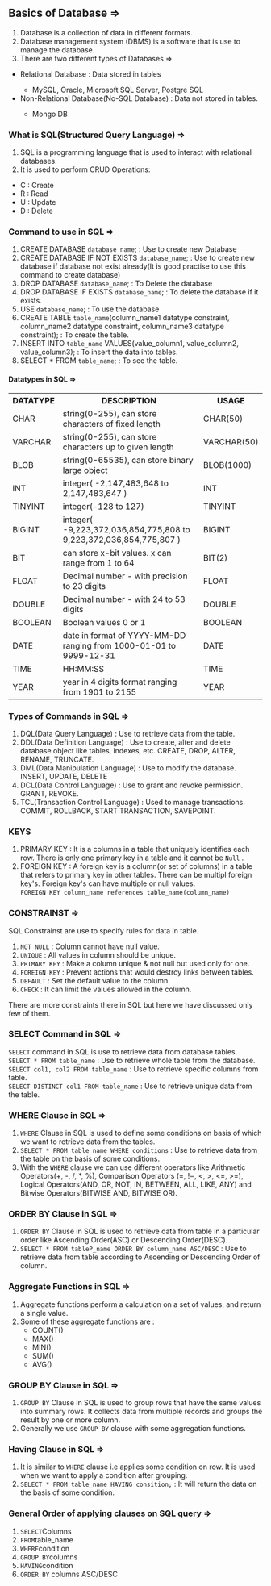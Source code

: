 ## Basics of Database =>

1. Database is a collection of data in different formats.
2. Database management system (DBMS) is a software that is use to manage the database.
3. There are two different types of Databases =>
 <ul><li>Relational Database : Data stored in tables</li>
 <ul><li>MySQL, Oracle, Microsoft SQL Server, Postgre SQL</li></ul>
 <li>Non-Relational Database(No-SQL Database) : Data not stored in tables. </li>
 <ul><li>Mongo DB</li></ul>
 </ul>

### What is SQL(Structured Query Language) =>

1. SQL is a programming language that is used to interact with relational databases.
2. It is used to perform CRUD Operations:
 <ul><li>C : Create</li>
 <li>R : Read</li>
 <li>U : Update</li>
 <li>D : Delete</li></ul>

### Command to use in SQL =>

1. CREATE DATABASE `database_name`; : Use to create new Database
2. CREATE DATABASE IF NOT EXISTS `database_name`; : Use to create new database if database not exist already(It is good practise to use this command to create database)
3. DROP DATABASE `database_name`; : To Delete the database
4. DROP DATABASE IF EXISTS `database_name`; : To delete the database if it exists.
5. USE `database_name`; : To use the database
6. CREATE TABLE `table_name`(column_name1 datatype constraint,
   column_name2 datatype constraint,
   column_name3 datatype constraint); : To create the table.
7. INSERT INTO `table_name` VALUES(value_column1, value_column2, value_column3); : To insert the data into tables.
8. SELECT \* FROM `table_name`; : To see the table.

#### Datatypes in SQL =>

<table>
<tr>
<th>DATATYPE</th>
<th>DESCRIPTION</th>
<th>USAGE</th>
</tr>
<tr>
<td>CHAR</td>
<td>string(0-255), can store characters of fixed length</td>
<td>CHAR(50)</td>
</tr>
<tr>
<td>VARCHAR</td>
<td>string(0-255), can store characters up to given length </td>
<td>VARCHAR(50)</td>
</tr>
<tr>
<td>BLOB</td>
<td>string(0-65535), can store binary large object</td>
<td>BLOB(1000)</td>
</tr>
<tr>
<td>INT</td>
<td>integer( -2,147,483,648 to 2,147,483,647 )</td>
<td>INT</td>
</tr>
<tr>
<td>TINYINT</td>
<td>integer(-128 to 127) </td>
<td>TINYINT</td>
</tr>
<tr>
<td>BIGINT</td>
<td>integer( -9,223,372,036,854,775,808 to
9,223,372,036,854,775,807 )</td>
<td>BIGINT</td>
</tr>
<tr>
<td>BIT</td>
<td>can store x-bit values. x can range from 1 to 64</td>
<td>BIT(2)</td>
</tr>
<tr>
<td>FLOAT</td>
<td>Decimal number - with precision to 23 digits</td>
<td>FLOAT</td>
</tr>
<tr>
<td>DOUBLE</td>
<td>Decimal number - with 24 to 53 digits</td>
<td>DOUBLE</td>
</tr>
<tr>
<td>BOOLEAN</td>
<td>Boolean values 0 or 1</td>
<td>BOOLEAN</td>
</tr>
<tr>
<td>DATE</td>
<td>date in format of YYYY-MM-DD ranging from
1000-01-01 to 9999-12-31</td>
<td>DATE</td>
</tr>
<tr>
<td>TIME</td>
<td>HH:MM:SS</td>
<td>TIME</td>
</tr>
<tr>
<td>YEAR</td>
<td>year in 4 digits format ranging from 1901 to 2155</td>
<td>YEAR</td>
</tr>
</table>

### Types of Commands in SQL =>

1. DQL(Data Query Language) : Use to retrieve data from the table.
2. DDL(Data Definition Language) : Use to create, alter and delete database object like tables, indexes, etc. CREATE, DROP, ALTER, RENAME, TRUNCATE.
3. DML(Data Manipulation Language) : Use to modify the database. INSERT, UPDATE, DELETE
4. DCL(Data Control Language) : Use to grant and revoke permission. GRANT, REVOKE.
5. TCL(Transaction Control Language) : Used to manage transactions. COMMIT, ROLLBACK, START TRANSACTION, SAVEPOINT.

### KEYS

1. PRIMARY KEY : It is a columns in a table that uniquely identifies each row. There is only one primary key in a table and it cannot be `Null` .
2. FOREIGN KEY : A foreign key is a column(or set of columns) in a table that refers to primary key in other tables. There can be multipl foreign key's. Foreign key's can have multiple or null values. <br>
   `FOREIGN KEY column_name references table_name(column_name)`

### CONSTRAINST =>

SQL Constrainst are use to specify rules for data in table.

1. `NOT NULL` : Column cannot have null value.
2. `UNIQUE` : All values in column should be unique.
3. `PRIMARY KEY` : Make a column unique & not null but used only for one.
4. `FOREIGN KEY` : Prevent actions that would destroy links between tables.
5. `DEFAULT` : Set the default value to the column.
6. `CHECK` : It can limit the values allowed in the column.

There are more constraints there in SQL but here we have discussed only few of them.

### SELECT Command in SQL =>

`SELECT` command in SQL is use to retrieve data from database tables.<br>
`SELECT * FROM table_name` : Use to retrieve whole table from the database.<br>
`SELECT col1, col2 FROM table_name` : Use to retrieve specific columns from table.<br>
`SELECT DISTINCT col1 FROM table_name` : Use to retrieve unique data from the table.

### WHERE Clause in SQL =>

1. `WHERE` Clause in SQL is used to define some conditions on basis of which we want to retrieve data from the tables.
2. `SELECT * FROM table_name WHERE conditions` : Use to retrieve data from the table on the basis of some conditions.
3. With the `WHERE` clause we can use different operators like Arithmetic Operators(+, -, /, \*, %), Comparison Operators
   (=, !=, <, >, <=, >=), Logical Operators(AND, OR, NOT, IN, BETWEEN, ALL, LIKE, ANY) and Bitwise Operators(BITWISE AND, BITWISE OR).

### ORDER BY Clause in SQL =>

1. `ORDER BY` Clause in SQL is used to retrieve data from table in a particular order like Ascending Order(ASC) or
   Descending Order(DESC).
2. `SELECT * FROM tableP_name ORDER BY column_name ASC/DESC` : Use to retrieve data from table according to Ascending or
   Descending Order of column.

### Aggregate Functions in SQL =>

1. Aggregate functions perform a calculation on a set of values, and return a single value.
2. Some of these aggregate functions are :
    - COUNT()
    - MAX()
    - MIN()
    - SUM()
    - AVG()

### GROUP BY Clause in SQL =>

1. `GROUP BY` Clause in SQL is used to group rows that have the same values into summary rows. It collects data from
   multiple records and groups the result by one or more column.
2. Generally we use `GROUP BY` clause with some aggregation functions.

### Having Clause in SQL =>

1. It is similar to `WHERE` clause i.e applies some condition on row. It is used when we want to apply a condition after
   grouping.
2. `SELECT * FROM table_name HAVING consition;` : It will return the data on the basis of some condition.

### General Order of applying clauses on SQL query =>

1. `SELECT`Columns
2. `FROM`table_name
3. `WHERE`condition
4. `GROUP BY`columns
5. `HAVING`condition
6. `ORDER BY` columns ASC/DESC
